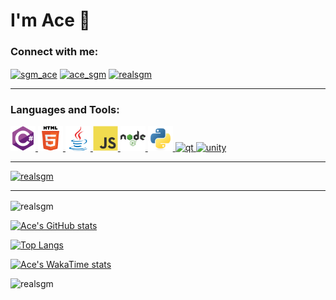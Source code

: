 <h1>I'm Ace 👋</h1>

<h3 align="left">Connect with me:</h3>
<p align="left">
<a href="https://twitter.com/sgm_ace" target="blank"><img align="center" src="https://raw.githubusercontent.com/rahuldkjain/github-profile-readme-generator/master/src/images/icons/Social/twitter.svg" alt="sgm_ace" height="30" width="40" /></a>
<a href="https://instagram.com/ace_sgm" target="blank"><img align="center" src="https://raw.githubusercontent.com/rahuldkjain/github-profile-readme-generator/master/src/images/icons/Social/instagram.svg" alt="ace_sgm" height="30" width="40" /></a>
<a href="https://www.leetcode.com/realsgm" target="blank"><img align="center" src="https://raw.githubusercontent.com/rahuldkjain/github-profile-readme-generator/master/src/images/icons/Social/leet-code.svg" alt="realsgm" height="30" width="40" /></a>
</p>

----

<h3 align="left">Languages and Tools:</h3>
<p align="left"> <a href="https://www.w3schools.com/cs/" target="_blank" rel="noreferrer"> <img src="https://raw.githubusercontent.com/devicons/devicon/master/icons/csharp/csharp-original.svg" alt="csharp" width="40" height="40"/> </a> <a href="https://www.w3.org/html/" target="_blank" rel="noreferrer"> <img src="https://raw.githubusercontent.com/devicons/devicon/master/icons/html5/html5-original-wordmark.svg" alt="html5" width="40" height="40"/> </a> <a href="https://www.java.com" target="_blank" rel="noreferrer"> <img src="https://raw.githubusercontent.com/devicons/devicon/master/icons/java/java-original.svg" alt="java" width="40" height="40"/> </a> <a href="https://developer.mozilla.org/en-US/docs/Web/JavaScript" target="_blank" rel="noreferrer"> <img src="https://raw.githubusercontent.com/devicons/devicon/master/icons/javascript/javascript-original.svg" alt="javascript" width="40" height="40"/> </a> <a href="https://nodejs.org" target="_blank" rel="noreferrer"> <img src="https://raw.githubusercontent.com/devicons/devicon/master/icons/nodejs/nodejs-original-wordmark.svg" alt="nodejs" width="40" height="40"/> </a> <a href="https://www.python.org" target="_blank" rel="noreferrer"> <img src="https://raw.githubusercontent.com/devicons/devicon/master/icons/python/python-original.svg" alt="python" width="40" height="40"/> </a> <a href="https://www.qt.io/" target="_blank" rel="noreferrer"> <img src="https://upload.wikimedia.org/wikipedia/commons/0/0b/Qt_logo_2016.svg" alt="qt" width="40" height="40"/> </a> <a href="https://unity.com/" target="_blank" rel="noreferrer"> <img src="https://www.vectorlogo.zone/logos/unity3d/unity3d-icon.svg" alt="unity" width="40" height="40"/> </a> </p>

----

<p align="left"> <a href="https://github.com/ryo-ma/github-profile-trophy"><img src="https://github-profile-trophy.vercel.app/?username=realsgm&theme=dracula" alt="realsgm" /></a> </p>

----

<p><img align="center" src="https://github-readme-streak-stats.herokuapp.com/?user=realsgm&theme=dracula" alt="realsgm" /></p>

[![Ace's GitHub stats](https://github-readme-stats-nine-lake-44.vercel.app/api?username=realsgm&theme=dracula)](https://github.com/anuraghazra/github-readme-stats)

[![Top Langs](https://github-readme-stats-nine-lake-44.vercel.app/api/top-langs/?username=realsgm&theme=dracula)](https://github.com/anuraghazra/github-readme-stats)

[![Ace's WakaTime stats](https://github-readme-stats-nine-lake-44.vercel.app/api/wakatime?username=realsgm)](https://github.com/anuraghazra/github-readme-stats)


<p align="left"> <img src="https://komarev.com/ghpvc/?username=realsgm&label=Profile%20views&color=0e75b6&style=flat&theme=dracula" alt="realsgm" /> </p>
